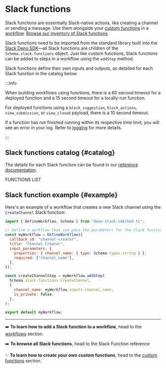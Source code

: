# Slack functions

Slack functions are essentially Slack-native actions, like creating a channel or sending a message. Use them alongside your [custom functions](/automation/functions/custom) in a [workflow](/automation/workflows). [Browse our inventory of Slack functions](/reference/functions/builtins).

Slack functions need to be imported from the standard library built into the [Slack Deno SDK](https://github.com/slackapi/deno-slack-sdk)&mdash;all Slack functions are children of the `Schema.slack.functions` object. Just like custom functions, Slack functions can be added to steps in a workflow using the `addStep` method. 

Slack functions define their own inputs and outputs, as detailed for each Slack function in the catalog below.

:::info

 When building workflows using functions, there is a 60 second timeout for a deployed function and a 15 second timeout for a locally-run function.

 For deployed functions using a `block_suggestion`, `block_actions`, `view_submission`, or `view_closed` payload, there is a 10 second timeout.
 
 If a function has not finished running within its respective time limit, you will see an error in your log. Refer to [logging](/automation/logging) for more details.

:::

## Slack functions catalog {#catalog}

The details for each Slack function can be found in our [reference documentation](/reference/functions).

FUNCTIONS LIST

## Slack function example {#example}

Here's an example of a workflow that creates a new Slack channel using the `CreateChannel` Slack function:

```javascript
import { DefineWorkflow, Schema } from "deno-slack-sdk/mod.ts";

// Define a workflow that can pass the parameters for the Slack function
const myWorkflow = DefineWorkflow({
  callback_id: "channel-creator",
  title: "Channel Creator",
  input_parameters: {
    properties: { channel_name: { type: Schema.types.string } },
    required: ["channel_name"],
  },
});

const createChannelStep = myWorkflow.addStep(
  Schema.slack.functions.CreateChannel,
  {
    channel_name: myWorkflow.inputs.channel_name,
    is_private: false,
  },
);

export default myWorkflow;
```

---

➡️  **To learn how to add a Slack function to a workflow**, head to the [workflows](/automation/workflows) section.

➡️ **To browse all Slack functions**, head to the Slack Function reference

✨  **To learn how to create your own _custom_ functions**, head to the [custom functions](/automation/functions/custom) section.

